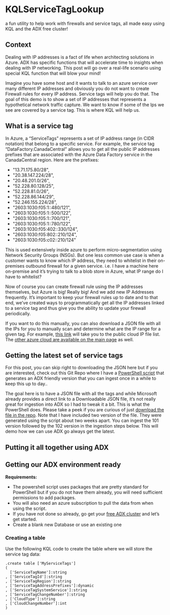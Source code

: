 # KQLServiceTagLookup
a fun utility to help work with firewalls and service tags, all made easy using KQL and the ADX free cluster!

## Context
Dealing with IP addresses is a fact of life when architecting solutions in Azure. ADX has specific functions that will accelerate time to insights when dealing with IP networking. This post will go over a real-life scenario using special KQL function that will blow your mind!

Imagine you have some host and it wants to talk to an azure service over many different IP addresses and obviously you do not want to create Firewall rules for every IP address. Service tags will help you do that. The goal of this demo is to show a set of IP addresses that represents a hypothetical network traffic capture. We want to know if some of the Ips we see are covered by a service tag. This is where KQL will help us.

## What is a service tag
In Azure, a “ServiceTags” represents a set of IP address range (in CIDR notation) that belong to a specific service. For example, the service tag “DataFactory.CanadaCentral” allows you to get all the public IP addresses prefixes that are associated with the Azure Data Factory service in the CanadaCentral region. 
Here are the prefixes:
- "13.71.175.80/28",
- "20.38.147.224/28",
- "20.48.201.0/26",
- "52.228.80.128/25",
- "52.228.81.0/26",
- "52.228.86.144/29",
- "52.246.155.224/28",
- "2603:1030:f05:1::480/121",
- "2603:1030:f05:1::500/122",
- "2603:1030:f05:1::700/121",
- "2603:1030:f05:1::780/122",
- "2603:1030:f05:402::330/124",
- "2603:1030:f05:802::210/124",
- "2603:1030:f05:c02::210/124"

This is used extensively inside azure to perform micro-segmentation using Network Security Groups (NSGs). But one less common use case is when a customer wants to know which IP address, they need to whitelist in their on-premises outbound firewall for a given service. i.e. I have a machine here on-premise and it’s trying to talk to a blob store in Azure, what IP range do I have to whitelist?

Now of course you can create firewall rule using the IP addresses themselves, but Azure is big! Really big! And we add new IP Addresses frequently. It’s important to keep your firewall rules up to date and to that end, we’ve created ways to programmatically get all the IP addresses linked to a service tag and thus give you the ability to update your firewall periodically.

If you want to do this manually, you can also download a JSON file with all the IPs for you to manually scan and determine what are the IP range for a given tag. For example, [this link](https://www.microsoft.com/download/details.aspx?id=56519) will take you to the public cloud IP file list. The [other azure cloud are available on the main page](https://docs.microsoft.com/en-us/azure/virtual-network/service-tags-overview#service-tags-on-premises) as well.

## Getting the latest set of service tags

For this post, you can skip right to downloading the JSON here but if you are interested, check out this Git Repo where I have a [PowerShell script](/Code/Powershell/GetServiceTags.ps1) that generates an ADX friendly version that you can ingest once in a while to keep this up to day..

The goal here is to have a JSON file with all the tags and while Microsoft already provides a direct link to a Downloadable JSON file, it’s not really great for ingestion into ADX so I had to tweak it a bit. This is what the PowerShell does. Please take a peek if you are curious of just [download the file in the repo](/Code/Sample%20Data/Public_101.json). Note that I have included two version of the file. They were generated using the script about two weeks apart. You can ingest the 101 version followed by the 102 version in the ingestion steps below. This will demo how we can use ADX go always get the latest.

## Putting it all together using ADX

## Getting our ADX environment ready

**Requirements:** 

- The powershell script uses packages that are pretty standard for PowerShell but if you do not have them already, you will need sufficient permissions to add packages.
- You will also need an azure subscription to pull the data from when using the script. 
- If you have not done so already, go get your [free ADX cluster](https://aka.ms/adx.free) and let’s get started.
- Create a blank new Database or use an existing one

### Creating a table

Use the following KQL code to create the table where we will store the service tag data:

``` kusto
.create table ['MyServiceTags']  
(
  ['ServiceTagName']:string
, ['ServiceTagId']:string
, ['ServiceTagRegion']:string
, ['ServiceTagAddressPrefixes']:dynamic
, ['ServiceTagSystemService']:string
, ['ServiceTagChangeNumber']:string
, ['CloudType']:string
, ['CloudChangeNumber']:int
)
``` 





